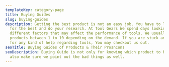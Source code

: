 ```yaml
---
templateKey: category-page
title: Buying Guides
slug: buying-guides
description: Getting the best product is not an easy job. You have to look out
  for the best and do your research. At Tool Gears We spend days looking at
  different factors that may affect the performance of tools. We usually rank
  products between 1 to 10 depending on the demand. If you are stuck and looking
  for any kind of help regarding tools, You may checkout us out.
seoTitle: Buying Guides of Products & Their ProsnCons
seoDescription: Buying Guide is not only for knowing which product to buy. We
  also make sure we point out the bad things as well.
---
```


